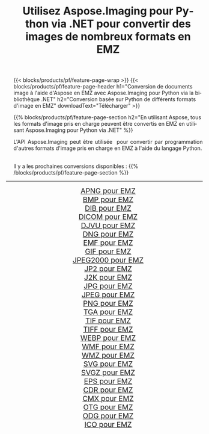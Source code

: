 ﻿---
title: Utilisez Aspose.Imaging pour Python via .NET pour convertir des images de nombreux formats en EMZ 
weight: 3920
url: /fr/python-net/conversion/to/emz/ 
lang: fr
langdirlevel: 2
locales: zh-hans,ja,it,ru,de,es,fr,nl,id,lt,pl,pt,vi,tr,ko,zh-hant,ar,hi,th,sv,cs,uk,he
description: Vous pouvez utiliser Aspose.Imaging pour Python via la bibliothèque .NET pour convertir une variété de formats en EMZ
---

{{< blocks/products/pf/feature-page-wrap >}}
{{< blocks/products/pf/feature-page-header h1="Conversion de documents image à l'aide d'Aspose en EMZ avec Aspose.Imaging pour Python via la bibliothèque .NET" h2="Conversion basée sur Python de différents formats d'image en EMZ" downloadText="Télécharger" >}}


{{% blocks/products/pf/feature-page-section  h2="En utilisant Aspose, tous les formats d'image pris en charge peuvent être convertis en EMZ en utilisant Aspose.Imaging pour Python via .NET" %}}
<p align=justify>L'API Aspose.Imaging peut être utilisée  pour convertir par programmation d'autres formats d'image pris en charge en EMZ à l'aide du langage Python.</p>
<br/>
Il y a les prochaines conversions disponibles :
{{% /blocks/products/pf/feature-page-section %}}
<div class="container-fluid productfamilypage bg-gray">
    <div class="convertypes bg-gray agp-content section">
        <div class="container">
		<hr style="margin-left:-20px;"/>
		<div class="row other-converters" style="gap: 10px;font-size: 19px;text-align:center;">
		    <div class='col-md-2 other-converter remove-lp remove-rp'><a href="/imaging/fr/python-net/conversion/apng-to-emz/" style="padding:15px;">APNG pour EMZ</a></div>
<div class='col-md-2 other-converter remove-lp remove-rp'><a href="/imaging/fr/python-net/conversion/bmp-to-emz/" style="padding:15px;">BMP pour EMZ</a></div>
<div class='col-md-2 other-converter remove-lp remove-rp'><a href="/imaging/fr/python-net/conversion/dib-to-emz/" style="padding:15px;">DIB pour EMZ</a></div>
<div class='col-md-2 other-converter remove-lp remove-rp'><a href="/imaging/fr/python-net/conversion/dicom-to-emz/" style="padding:15px;">DICOM pour EMZ</a></div>
<div class='col-md-2 other-converter remove-lp remove-rp'><a href="/imaging/fr/python-net/conversion/djvu-to-emz/" style="padding:15px;">DJVU pour EMZ</a></div>
<div class='col-md-2 other-converter remove-lp remove-rp'><a href="/imaging/fr/python-net/conversion/dng-to-emz/" style="padding:15px;">DNG pour EMZ</a></div>
<div class='col-md-2 other-converter remove-lp remove-rp'><a href="/imaging/fr/python-net/conversion/emf-to-emz/" style="padding:15px;">EMF pour EMZ</a></div>
<div class='col-md-2 other-converter remove-lp remove-rp'><a href="/imaging/fr/python-net/conversion/gif-to-emz/" style="padding:15px;">GIF pour EMZ</a></div>
<div class='col-md-2 other-converter remove-lp remove-rp'><a href="/imaging/fr/python-net/conversion/jpeg2000-to-emz/" style="padding:15px;">JPEG2000 pour EMZ</a></div>
<div class='col-md-2 other-converter remove-lp remove-rp'><a href="/imaging/fr/python-net/conversion/jp2-to-emz/" style="padding:15px;">JP2 pour EMZ</a></div>
<div class='col-md-2 other-converter remove-lp remove-rp'><a href="/imaging/fr/python-net/conversion/j2k-to-emz/" style="padding:15px;">J2K pour EMZ</a></div>
<div class='col-md-2 other-converter remove-lp remove-rp'><a href="/imaging/fr/python-net/conversion/jpg-to-emz/" style="padding:15px;">JPG pour EMZ</a></div>
<div class='col-md-2 other-converter remove-lp remove-rp'><a href="/imaging/fr/python-net/conversion/jpeg-to-emz/" style="padding:15px;">JPEG pour EMZ</a></div>
<div class='col-md-2 other-converter remove-lp remove-rp'><a href="/imaging/fr/python-net/conversion/png-to-emz/" style="padding:15px;">PNG pour EMZ</a></div>
<div class='col-md-2 other-converter remove-lp remove-rp'><a href="/imaging/fr/python-net/conversion/tga-to-emz/" style="padding:15px;">TGA pour EMZ</a></div>
<div class='col-md-2 other-converter remove-lp remove-rp'><a href="/imaging/fr/python-net/conversion/tif-to-emz/" style="padding:15px;">TIF pour EMZ</a></div>
<div class='col-md-2 other-converter remove-lp remove-rp'><a href="/imaging/fr/python-net/conversion/tiff-to-emz/" style="padding:15px;">TIFF pour EMZ</a></div>
<div class='col-md-2 other-converter remove-lp remove-rp'><a href="/imaging/fr/python-net/conversion/webp-to-emz/" style="padding:15px;">WEBP pour EMZ</a></div>
<div class='col-md-2 other-converter remove-lp remove-rp'><a href="/imaging/fr/python-net/conversion/wmf-to-emz/" style="padding:15px;">WMF pour EMZ</a></div>
<div class='col-md-2 other-converter remove-lp remove-rp'><a href="/imaging/fr/python-net/conversion/wmz-to-emz/" style="padding:15px;">WMZ pour EMZ</a></div>
<div class='col-md-2 other-converter remove-lp remove-rp'><a href="/imaging/fr/python-net/conversion/svg-to-emz/" style="padding:15px;">SVG pour EMZ</a></div>
<div class='col-md-2 other-converter remove-lp remove-rp'><a href="/imaging/fr/python-net/conversion/svgz-to-emz/" style="padding:15px;">SVGZ pour EMZ</a></div>
<div class='col-md-2 other-converter remove-lp remove-rp'><a href="/imaging/fr/python-net/conversion/eps-to-emz/" style="padding:15px;">EPS pour EMZ</a></div>
<div class='col-md-2 other-converter remove-lp remove-rp'><a href="/imaging/fr/python-net/conversion/cdr-to-emz/" style="padding:15px;">CDR pour EMZ</a></div>
<div class='col-md-2 other-converter remove-lp remove-rp'><a href="/imaging/fr/python-net/conversion/cmx-to-emz/" style="padding:15px;">CMX pour EMZ</a></div>
<div class='col-md-2 other-converter remove-lp remove-rp'><a href="/imaging/fr/python-net/conversion/otg-to-emz/" style="padding:15px;">OTG pour EMZ</a></div>
<div class='col-md-2 other-converter remove-lp remove-rp'><a href="/imaging/fr/python-net/conversion/odg-to-emz/" style="padding:15px;">ODG pour EMZ</a></div>
<div class='col-md-2 other-converter remove-lp remove-rp'><a href="/imaging/fr/python-net/conversion/ico-to-emz/" style="padding:15px;">ICO pour EMZ</a></div>
                </div>
        </div>
    </div>
</div>
<br/>

